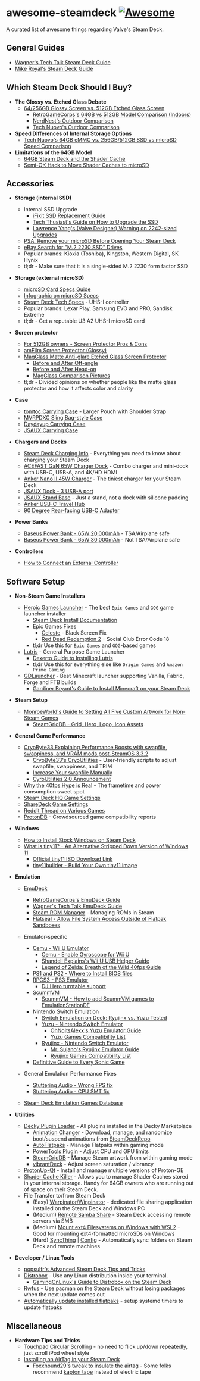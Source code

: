 # awesome-steamdeck [![Awesome](https://awesome.re/badge.svg)](https://awesome.re)
A curated list of awesome things regarding Valve's Steam Deck.

## General Guides
- [Wagner's Tech Talk Steam Deck Guide](https://wagnerstechtalk.com/steamdeck/)
- [Mike Royal's Steam Deck Guide](https://github.com/mikeroyal/Steam-Deck-Guide)

## Which Steam Deck Should I Buy?
- **The Glossy vs. Etched Glass Debate**
    - [64/256GB Glossy Screen vs. 512GB Etched Glass Screen](https://www.reddit.com/r/SteamDeck/comments/ozcp0z/steam_deck_glass_vs_antiglare_etched_glass/)
        - [RetroGameCorps's 64GB vs 512GB Model Comparison (Indoors)](https://www.youtube.com/watch?v=jApCGIFS1JI)
        - [NerdNest's Outdoor Comparison](https://www.youtube.com/watch?v=U3XvcoBt_YI)
        - [Tech Nuovo's Outdoor Comparison](https://www.youtube.com/watch?v=XtzQ9WrYr_8)
- **Speed Differences of Internal Storage Options**
    - [Tech Nuovo's 64GB eMMC vs. 256GB/512GB SSD vs microSD Speed Comparison](https://www.youtube.com/watch?v=4AIY5wH77Po)
 - **Limitations of the 64GB Model**
    - [64GB Steam Deck and the Shader Cache](https://www.reddit.com/r/SteamDeck/comments/vu7s24/some_observations_with_the_64gb_steam_deck_shader/)
    - [Semi-OK Hack to Move Shader Caches to microSD](https://www.reddit.com/r/SteamDeck/comments/tz9rza/is_shader_cache_and_compatdata_filling_your_64gb/)

## Accessories
- **Storage (internal SSD)**
    - Internal SSD Upgrade
        - [iFixit SSD Replacement Guide](https://www.ifixit.com/Guide/Steam+Deck+SSD+Replacement/148989)
        - [Tech Thusiast's Guide on How to Upgrade the SSD](https://www.youtube.com/watch?v=pwEo2qwPfig)
        - [Lawrence Yang's (Valve Designer) Warning on 2242-sized Upgrades](https://twitter.com/lawrenceyang/status/1540863166438969345)
    - [PSA: Remove your microSD Before Opening Your Steam Deck](https://www.reddit.com/r/SteamDeck/comments/tsdjxz/psa_dont_forget_to_remove_your_microsd_card/)
    - [eBay Search for "M.2 2230 SSD" Drives](https://www.ebay.com/sch/i.html?_nkw=m.2+2230+ssd)
    - Popular brands: Kioxia (Toshiba), Kingston, Western Digital, SK Hynix
    - tl;dr - Make sure that it is a single-sided M.2 2230 form factor SSD

- **Storage (external microSD)**
    - [microSD Card Specs Guide](https://www.reddit.com/r/SteamDeck/comments/x1wasq/psa_a_microsd_card_guide_that_seems_to_be_sorely/)
    - [Infographic on microSD Specs](https://www.reddit.com/r/SteamDeck/comments/tgzepn/just_as_info_i_know_there_are_alot_of_experts/)
    - [Steam Deck Tech Specs](https://store.steampowered.com/steamdeck#SaleSection_24468) - UHS-I controller
    - Popular brands: Lexar Play, Samsung EVO and PRO, Sandisk Extreme
    - tl;dr - Get a reputable U3 A2 UHS-I microSD card

- **Screen protector**
    - [For 512GB owners - Screen Protector Pros & Cons](https://www.reddit.com/r/SteamDeck/comments/tc8g4p/comment/i0cmgzt/?utm_source=share&utm_medium=web2x&context=3)
    - [amFilm Screen Protector (Glossy)](https://www.amazon.com/amFilm-Screen-Protector-Compatible-Steam/dp/B09TPF6NQ8)
    - [MagGlass Matte Anti-glare Etched Glass Screen Protector](https://www.amazon.com/dp/B09X82S4XL/)
        - [Before and After Off-angle](https://www.reddit.com/r/SteamDeck/comments/tzgylh/before_and_after_applying_the_magglass_antiglare/)
        - [Before and After Head-on](https://www.reddit.com/r/SteamDeck/comments/w7i365/just_receiced_my_magglass_matte_screen_protector/)
        - [MagGlass Comparison Pictures](https://www.reddit.com/r/SteamDeck/comments/y4xs7s/magglass_strong_avoid_if_you_want_to_retain_any/)
    - tl;dr - Divided opinions on whether people like the matte glass protector and how it affects color and clarity

- **Case**
    - [tomtoc Carrying Case](https://www.amazon.com/dp/B09ZYFV1GD/) - Larger Pouch with Shoulder Strap
    - [MVRPDXC Sling Bag-style Case](https://www.amazon.com/dp/B0B2QRVPGL/)
    - [Daydayup Carrying Case](https://www.amazon.com/dp/B09STVV9M8/)
    - [JSAUX Carrying Case](https://www.amazon.com/dp/B09ZB1RZ2G/)

- **Chargers and Docks**
    - [Steam Deck Charging Info](https://www.reddit.com/r/SteamDeck/comments/ub0ai4/a_few_important_things_about_charging_the_deck/) - Everything you need to know about charging your Steam Deck
    - [ACEFAST GaN 65W Charger Dock](https://www.amazon.com/gp/product/B09W5T391Z/) - Combo charger and mini-dock with USB-C, USB-A, and 4K/HD HDMI
    - [Anker Nano II 45W Charger](https://www.amazon.com/dp/B08T5QVTKW/) - The tiniest charger for your Steam Deck
    - [JSAUX Dock - 3 USB-A port](https://www.amazon.com/dp/B0B7HVZNMB)
    - [JSAUX Stand Base](https://www.amazon.com/dp/B09YY1NSBX) - Just a stand, not a dock with silicone padding
    - [Anker USB-C Travel Hub](https://www.amazon.com/dp/B07ZVKTP53/)
    - [90 Degree Rear-facing USB-C Adapter](https://www.amazon.com/dp/B0B9T7X22Z)

- **Power Banks**
    - [Baseus Power Bank - 65W 20,000mAh](https://www.amazon.com/dp/B08THCNNCS) - TSA/Airplane safe
    - [Baseus Power Bank - 65W 30,000mAh](https://www.amazon.com/dp/B08JV4W4NY/) - Not TSA/Airplane safe

- **Controllers**
  - [How to Connect an External Controller](https://www.lifewire.com/use-external-controllers-on-steam-deck-6544100)

## Software Setup
- **Non-Steam Game Installers**
    - [Heroic Games Launcher](https://heroicgameslauncher.com/) - The best `Epic Games` and `GOG` game launcher installer
        - [Steam Deck Install Documentation](https://github.com/Heroic-Games-Launcher/HeroicGamesLauncher/wiki/SteamDeck---Flatpak)
        - Epic Games Fixes
            - [Celeste](https://www.youtube.com/watch?v=WGeHKRr0AmQ) - Black Screen Fix
            - [Red Dead Redemption 2](https://www.reddit.com/r/SteamDeck/comments/xzwuvf/red_dead_redemption_2_epic_games_version_now/) - Social Club Error Code 18
        - tl;dr Use this for `Epic Games` and `GOG`-based games
    - [Lutris](https://lutris.net/) - General Purpose Game Launcher
        - [Dexerto Guide to Installing Lutris](https://www.dexerto.com/tech/how-to-install-epic-games-on-steam-deck-1894333/)
        - tl;dr Use this for everything else like `Origin Games` and `Amazon Prime Gaming`
    - [GDLauncher](https://gdlauncher.com/) - Best Minecraft launcher supporting Vanilla, Fabric, Forge and FTB builds
        - [Gardiner Bryant's Guide to Install Minecraft on your Steam Deck](https://www.youtube.com/watch?v=ky7-vdorVC0)

- **Steam Setup**
    - [MonroeWorld's Guide to Setting All Five Custom Artwork for Non-Steam Games](https://www.youtube.com/watch?v=CJsoGik7hLo)
        - [SteamGridDB - Grid, Hero, Logo, Icon Assets](https://www.steamgriddb.com/)

- **General Game Performance**
    - [CryoByte33 Explaining Performance Boosts with swapfile, swappiness, and VRAM mods post-SteamOS 3.3.2](https://www.youtube.com/watch?v=od9_a1QQQns)
        - [CryoByte33's CryoUtilities](https://github.com/CryoByte33/steam-deck-utilities) - User-friendly scripts to adjust swapfile, swappiness, and TRIM
        - [Increase Your swapfile Manually](https://www.reddit.com/r/SteamDeck/comments/waiujt/how_to_increase_the_swap_on_the_deck/)
        - [CyroUtilities 2.0 Announcement](https://www.youtube.com/watch?v=C9EjXYZUqUs)
    - [Why the 40fps Hype is Real](https://www.reddit.com/r/SteamDeck/comments/udthpo/confusion_regarding_the_40hz_hype/) - The frametime and power consumption sweet spot
    - [Steam Deck HQ Game Settings](https://steamdeckhq.com/game-settings/)
    - [ShareDeck Game Settings](https://sharedeck.games/)
    - [Reddit Thread on Various Games](https://www.reddit.com/r/SteamDeck/comments/uk1ksk/optimized_steam_deck_performanceimage_quality/)
    - [ProtonDB](https://www.protondb.com) - Crowdsourced game compatibility reports

- **Windows**
    - [How to Install Stock Windows on Steam Deck](https://www.tomshardware.com/how-to/install-windows-steam-deck)
    - [What is tiny11? - An Alternative Stripped Down Version of Windows 11](https://www.youtube.com/watch?v=A_l0plCryFg)
        - [Official tiny11 ISO Download Link](https://archive.org/details/tiny-11_202302)
        - [tiny11builder - Build Your Own tiny11 image](https://github.com/ntdevlabs/tiny11builder)

- **Emulation**
    - [EmuDeck](https://www.emudeck.com/)
        - [RetroGameCorps's EmuDeck Guide](https://retrogamecorps.com/2022/10/16/steam-deck-emulation-starter-guide/)
        - [Wagner's Tech Talk EmuDeck Guide](https://wagnerstechtalk.com/sd-emudeck/)
        - [Steam ROM Manager](https://steamgriddb.github.io/steam-rom-manager/) - Managing ROMs in Steam
        - [Flatseal - Allow File System Access Outside of Flatpak Sandboxes](https://www.reddit.com/r/SteamDeck/comments/sr2915/steam_deck_emulators/)

    - Emulator-specific
        - [Cemu - Wii U Emulator](https://cemu.info/)
            - [Cemu - Enable Gyroscope for Wii U](https://steamdeckhq.com/tips-and-guides/enable-gyroscope-for-cemu-on-deck/)
            - [Shandell Explains's Wii U USB Helper Guide](https://www.youtube.com/watch?v=YBNRJJK0KHo)
            - [Legend of Zelda: Breath of the Wild 40fps Guide](https://www.reddit.com/r/SteamDeck/comments/uv0us5/updated_guide_to_get_legend_of_zelda_breath_of/)
        - [PS1 and PS2 - Where to Install BIOS files](https://www.reddit.com/r/SteamDeck/comments/ty18d4/emudeck_wont_run_psx_ps2_games/)
        - [RPCS3 - PS3 Emulator](https://rpcs3.net/)
            - [DJ Hero turntable support](https://wiki.rpcs3.net/index.php?title=Help:Peripherals_and_accessories)
        - [ScummVM](https://www.scummvm.org/)
            - [ScummVM - How to add ScummVM games to EmulationStationDE](https://gitlab.com/es-de/emulationstation-de/-/blob/master/USERGUIDE.md#scummvm)
        - Nintendo Switch Emulation
            - [Switch Emulation on Deck: Ryujinx vs. Yuzu Tested](https://linuxgamingcentral.com/posts/ryujinx-vs-yuzu-tested-on-deck/)
            - [Yuzu - Nintendo Switch Emulator](https://yuzu-emu.org/)
                - [OhNoItsAlexx's Yuzu Emulator Guide](https://www.youtube.com/watch?v=DvM8FzxDqHQ)
                - [Yuzu Games Compatibility List](https://yuzu-emu.org/game/)
            - [Ryujinx - Nintendo Switch Emulator](https://ryujinx.org/)
                - [Mr. Sujano's Ryujinx Emulator Guide](https://www.youtube.com/watch?v=kwAI9tO_fQ8)
                - [Ryujinx Games Compatibility List](https://github.com/Ryujinx/Ryujinx-Games-List/issues)
        - [Definitive Guide to Every Sonic Game](https://docs.google.com/document/d/1FsjXbyYQTIK9f9P_NYHoLGnv8_ZqHjgLPf9Qm0VMcVo/edit#)
    
    - General Emulation Performance Fixes
        - [Stuttering Audio - Wrong FPS fix](https://www.reddit.com/r/SteamDeck/comments/v69ex5/dont_be_like_me_if_youre_experiencing_stutter_in/)
        - [Stuttering Audio - CPU SMT fix](https://www.reddit.com/r/SteamDeck/comments/uj4522/lpt_getting_emulator_stuttering_try_disabling_cpu/)
 
   - [Steam Deck Emulation Games Database](https://docs.google.com/spreadsheets/d/1fRqvAh_wW8Ho_8i966CCSBgPJ2R_SuDFIvvKsQCv05w/edit#gid=1989583881)
 
- **Utilities**
    - [Decky Plugin Loader](https://github.com/SteamDeckHomebrew/decky-loader) - All plugins installed in the Decky Marketplace
        - [Animation Changer](https://github.com/TheLogicMaster/SDH-AnimationChanger) - Download, manage, and randomize boot/suspend animations from [SteamDeckRepo](https://steamdeckrepo.com/)
        - [AutoFlatpaks](https://github.com/jurassicplayer/decky-autoflatpaks) - Manage Flatpaks within gaming mode
        - [PowerTools Plugin](https://github.com/NGnius/PowerTools) - Adjust CPU and GPU limits
        - [SteamGridDB](https://github.com/SteamGridDB/decky-steamgriddb) - Manage Steam artwork from within gaming mode
        - [vibrantDeck](https://github.com/libvibrant/vibrantDeck) - Adjust screen saturation / vibrancy
    - [ProtonUp-Qt](https://davidotek.github.io/protonup-qt/) - Install and manage multiple versions of Proton-GE
    - [Shader Cache Killer](https://github.com/scawp/Steam-Deck.Shader-Cache-Killer) - Allows you to manage Shader Caches stored in your internal storage.  Handy for 64GB owners who are running out of space on their Steam Deck.
    - File Transfer to/from Steam Deck
        - (Easy) [Warpinator/Winpinator](https://steamdeckhq.com/tips-and-guides/warpinator-wireless-transfer-from-windows/) - dedicated file sharing application installed on the Steam Deck and Windows PC
        - (Medium) [Remote Samba Share](https://steamcommunity.com/app/1675200/discussions/0/3186865924590340398/#c3186865924600569501) - Steam Deck accessing remote servers via SMB
        - (Medium) [Mount ext4 Filesystems on Windows with WSL2](https://www.bleepingcomputer.com/news/microsoft/windows-10-now-lets-you-mount-linux-ext4-filesystems-in-wsl-2/) -  Good for mounting ext4-formatted microSDs on Windows
        - (Hard) [SyncThing](https://www.gamingonlinux.com/2022/03/syncthing-is-a-great-way-to-transfer-files-from-pc-to-steam-deck/) | [Config](https://www.reddit.com/r/SteamDeck/comments/vocyi5/start_syncthing_automatically_on_steamdeck_even/) - Automatically sync folders on Steam Deck and remote machines

- **Developer / Linux Tools**
    - [popsulfr's Advanced Steam Deck Tips and Tricks](https://gitlab.com/popsulfr/steam-deck-tricks)
    - [Distrobox](https://distrobox.privatedns.org/) - Use any Linux distribution inside your terminal.
        - [GamingOnLinux's Guide to Distrobox on the Steam Deck](https://www.gamingonlinux.com/2022/09/distrobox-can-open-up-the-steam-deck-to-a-whole-new-world/)
    - [Rwfus](https://github.com/ValShaped/rwfus) - Use pacman on the Steam Deck without losing packages when the next update comes out
    - [Automatically update installed flatpaks](https://www.reddit.com/r/SteamDeck/comments/zis9sf/psa_automatically_update_installed_flatpaks/) - setup systemd timers to update flatpaks

## Miscellaneous
- **Hardware Tips and Tricks**
    - [Touchpad Circular Scrolling](https://www.reddit.com/r/SteamDeck/comments/10u45cp/for_those_who_dont_know_you_can_just_do_this/) - no need to flick up/down repeatedly, just scroll iPod wheel style
    - [Installing an AirTag in your Steam Deck](https://www.pcworld.com/article/620605/the-steam-deck-can-fit-an-apple-airtag-inside-with-no-modifications.html)
        - [Foxxhound29's tweak to insulate the airtag](https://www.reddit.com/r/SteamDeck/comments/yk1j5o/small_tweak_to_the_apple_airtag_on_steam_deck_no/) - Some folks recommend [kapton tape](https://www.amazon.com/s?k=kapton+tape) instead of electric tape
